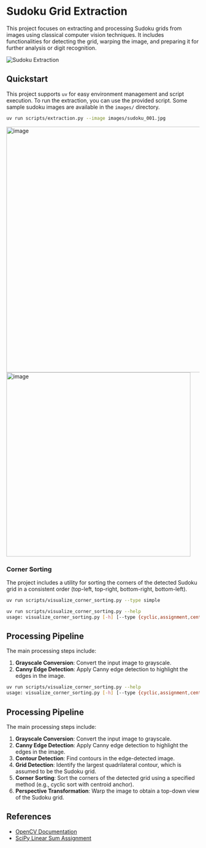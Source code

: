 # Sudoku Grid Extraction

This project focuses on extracting and processing Sudoku grids from images using classical computer vision techniques.
It includes functionalities for detecting the grid, warping the image, and preparing it for further analysis or digit recognition.

![Sudoku Extraction](https://github.com/user-attachments/assets/5f763479-8b19-4e54-bf05-fb9ab1c76a44)

## Quickstart

This project supports `uv` for easy environment management and script execution.
To run the extraction, you can use the provided script.
Some sample sudoku images are available in the `images/` directory.

```bash
uv run scripts/extraction.py --image images/sudoku_001.jpg
```

<img width="640" alt="image" src="https://github.com/user-attachments/assets/1d401a42-a33a-47d4-9054-02344e530f07" />

<img width="480" alt="image" src="https://github.com/user-attachments/assets/86cf2168-055d-4791-9af3-6bb7dd2c4441" />


### Corner Sorting

The project includes a utility for sorting the corners of the detected Sudoku grid in a consistent order (top-left, top-right, bottom-right, bottom-left).

```bash
uv run scripts/visualize_corner_sorting.py --type simple
```

```bash
uv run scripts/visualize_corner_sorting.py --help
usage: visualize_corner_sorting.py [-h] [--type {cyclic,assignment,centroid,simple}] [--fps FPS] [--rot_speed ROT_SPEED]
```

## Processing Pipeline

The main processing steps include:
1. **Grayscale Conversion**: Convert the input image to grayscale.
2. **Canny Edge Detection**: Apply Canny edge detection to highlight the edges in the image.
```bash
uv run scripts/visualize_corner_sorting.py --help
usage: visualize_corner_sorting.py [-h] [--type {cyclic,assignment,centroid,simple}] [--fps FPS] [--rot_speed ROT_SPEED]
```

## Processing Pipeline

The main processing steps include:
1. **Grayscale Conversion**: Convert the input image to grayscale.
2. **Canny Edge Detection**: Apply Canny edge detection to highlight the edges in the image.
3. **Contour Detection**: Find contours in the edge-detected image.
4. **Grid Detection**: Identify the largest quadrilateral contour, which is assumed to be the Sudoku grid.
5. **Corner Sorting**: Sort the corners of the detected grid using a specified method (e.g., cyclic sort with centroid anchor).
6. **Perspective Transformation**: Warp the image to obtain a top-down view of the Sudoku grid.

## References

- [OpenCV Documentation](https://docs.opencv.org/)
- [SciPy Linear Sum Assignment](https://docs.scipy.org/doc/scipy/reference/generated/scipy.optimize.linear_sum_assignment.html)

